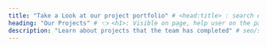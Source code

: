 ```yaml
---
title: "Take a Look at our project portfolio" # <head:title> : search engine results, social shares
heading: "Our Projects" # 👈 <h1>: Visible on page, help user on the page
description: "Learn about projects that the team has completed" # seo/social preview
---
```

